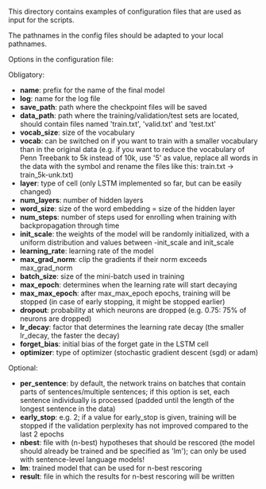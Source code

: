 This directory contains examples of configuration files that are used as input for the scripts.

The pathnames in the config files should be adapted to your local pathnames.

Options in the configuration file:

Obligatory:
* **name**: prefix for the name of the final model
* **log**: name for the log file
* **save_path**: path where the checkpoint files will be saved
* **data_path**: path where the training/validation/test sets are located, should contain files named 'train.txt', 'valid.txt' and 'test.txt'
* **vocab_size**: size of the vocabulary
* **vocab**: can be switched on if you want to train with a smaller vocabulary than in the original data (e.g. if you want to reduce the vocabulary of Penn Treebank to 5k instead of 10k, use '5' as value, replace all words in the data with the <UNK> symbol and rename the files like this: train.txt -> train_5k-unk.txt)
* **layer**: type of cell (only LSTM implemented so far, but can be easily changed)
* **num_layers**: number of hidden layers
* **word_size**: size of the word embedding = size of the hidden layer
* **num_steps**: number of steps used for enrolling when training with backpropagation through time
* **init_scale**: the weights of the model will be randomly initialized, with a uniform distribution and values between -init_scale and init_scale
* **learning_rate**: learning rate of the model
* **max_grad_norm**: clip the gradients if their norm exceeds max_grad_norm
* **batch_size**: size of the mini-batch used in training
* **max_epoch**: determines when the learning rate will start decaying
* **max_max_epoch**: after max_max_epoch epochs, training will be stopped (in case of early stopping, it might be stopped earlier)
* **dropout**: probability at which neurons are dropped (e.g. 0.75: 75% of neurons are dropped)
* **lr_decay**: factor that determines the learning rate decay (the smaller lr_decay, the faster the decay)
* **forget_bias**: initial bias of the forget gate in the LSTM cell
* **optimizer**: type of optimizer (stochastic gradient descent (sgd) or adam)

Optional:
* **per_sentence**: by default, the network trains on batches that contain parts of sentences/multiple sentences; if this option is set, each sentence individually is processed (padded until the length of the longest sentence in the data)
* **early_stop**: e.g. 2; if a value for early_stop is given, training will be stopped if the validation perplexity has not improved compared to the last 2 epochs
* **nbest**: file with (n-best) hypotheses that should be rescored (the model should already be trained and be specified as 'lm'); can only be used with sentence-level language models!
* **lm**: trained model that can be used for n-best rescoring
* **result**: file in which the results for n-best rescoring will be written


